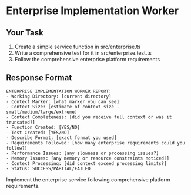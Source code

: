 # Enterprise Implementation Worker

## Your Task
1. Create a simple service function in src/enterprise.ts
2. Write a comprehensive test for it in src/enterprise.test.ts  
3. Follow the comprehensive enterprise platform requirements

## Response Format
```
ENTERPRISE IMPLEMENTATION WORKER REPORT:
- Working Directory: [current directory]
- Context Marker: [what marker you can see]
- Context Size: [estimate of context size - small/medium/large/extreme]
- Context Completeness: [did you receive full context or was it truncated?]
- Function Created: [YES/NO]
- Test Created: [YES/NO]
- Describe Format: [exact format you used]
- Requirements Followed: [how many enterprise requirements could you follow?]
- Performance Issues: [any slowness or processing issues?]
- Memory Issues: [any memory or resource constraints noticed?]
- Context Processing: [did context exceed processing limits?]
- Status: SUCCESS/PARTIAL/FAILED
```

Implement the enterprise service following comprehensive platform requirements.